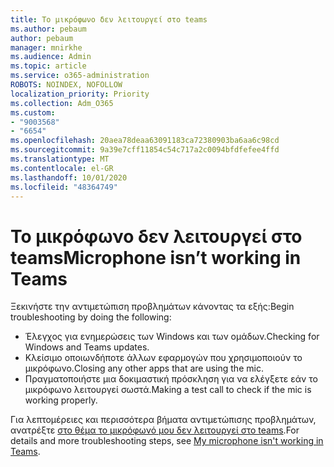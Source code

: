 ```yaml
---
title: Το μικρόφωνο δεν λειτουργεί στο teams
ms.author: pebaum
author: pebaum
manager: mnirkhe
ms.audience: Admin
ms.topic: article
ms.service: o365-administration
ROBOTS: NOINDEX, NOFOLLOW
localization_priority: Priority
ms.collection: Adm_O365
ms.custom:
- "9003568"
- "6654"
ms.openlocfilehash: 20aea78deaa63091183ca72380903ba6aa6c98cd
ms.sourcegitcommit: 9a39e7cff11854c54c717a2c0094bfdfefee4ffd
ms.translationtype: MT
ms.contentlocale: el-GR
ms.lasthandoff: 10/01/2020
ms.locfileid: "48364749"
---
```

# <a name="microphone-isnt-working-in-teams"></a><span data-ttu-id="aab27-102">Το μικρόφωνο δεν λειτουργεί στο teams</span><span class="sxs-lookup"><span data-stu-id="aab27-102">Microphone isn’t working in Teams</span></span>

<span data-ttu-id="aab27-103">Ξεκινήστε την αντιμετώπιση προβλημάτων κάνοντας τα εξής:</span><span class="sxs-lookup"><span data-stu-id="aab27-103">Begin troubleshooting by doing the following:</span></span>

- <span data-ttu-id="aab27-104">Έλεγχος για ενημερώσεις των Windows και των ομάδων.</span><span class="sxs-lookup"><span data-stu-id="aab27-104">Checking for Windows and Teams updates.</span></span>
- <span data-ttu-id="aab27-105">Κλείσιμο οποιωνδήποτε άλλων εφαρμογών που χρησιμοποιούν το μικρόφωνο.</span><span class="sxs-lookup"><span data-stu-id="aab27-105">Closing any other apps that are using the mic.</span></span>
- <span data-ttu-id="aab27-106">Πραγματοποιήστε μια δοκιμαστική πρόσκληση για να ελέγξετε εάν το μικρόφωνο λειτουργεί σωστά.</span><span class="sxs-lookup"><span data-stu-id="aab27-106">Making a test call to check if the mic is working properly.</span></span>

<span data-ttu-id="aab27-107">Για λεπτομέρειες και περισσότερα βήματα αντιμετώπισης προβλημάτων, ανατρέξτε [στο θέμα το μικρόφωνό μου δεν λειτουργεί στο teams](https://support.microsoft.com/office/666d1123-9dd0-4a31-ad2e-a758b204f33a).</span><span class="sxs-lookup"><span data-stu-id="aab27-107">For details and more troubleshooting steps, see [My microphone isn't working in Teams](https://support.microsoft.com/office/666d1123-9dd0-4a31-ad2e-a758b204f33a).</span></span>
